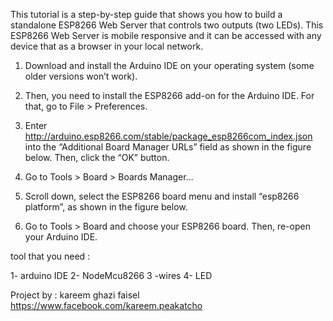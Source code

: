 This tutorial is a step-by-step guide that shows you how to build a standalone ESP8266 Web Server that controls two outputs (two LEDs). This ESP8266 Web Server is mobile responsive and it can be accessed with any device that as a browser in your local network.
1. Download and install the Arduino IDE on your operating system (some older versions won’t work).

2. Then, you need to install the ESP8266 add-on for the Arduino IDE.  For that, go to File > Preferences.

3. Enter http://arduino.esp8266.com/stable/package_esp8266com_index.json into the “Additional Board Manager URLs” field as shown in the figure below. Then, click the “OK” button.
4. Go to Tools > Board > Boards Manager…
5. Scroll down, select the ESP8266 board menu and install “esp8266 platform”, as shown in the figure below.
6. Go to Tools > Board and choose your ESP8266 board. Then, re-open your Arduino IDE.

tool that you need :

1- arduino IDE 
2- NodeMcu8266 
3 -wires
4- LED

Project by : kareem ghazi faisel  https://www.facebook.com/kareem.peakatcho

